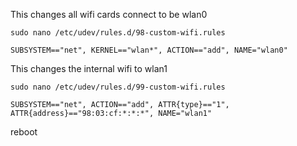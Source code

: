 This changes all wifi cards connect to be wlan0

`sudo nano /etc/udev/rules.d/98-custom-wifi.rules`

    SUBSYSTEM=="net", KERNEL=="wlan*", ACTION=="add", NAME="wlan0"


This changes the internal wifi to wlan1

`sudo nano /etc/udev/rules.d/99-custom-wifi.rules`

    SUBSYSTEM=="net", ACTION=="add", ATTR{type}=="1", ATTR{address}=="98:03:cf:*:*:*", NAME="wlan1"

reboot


